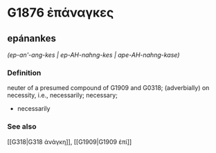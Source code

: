 # G1876 ἐπάναγκες

## epánankes

_(ep-an'-ang-kes | ep-AH-nahng-kes | ape-AH-nahng-kase)_

### Definition

neuter of a presumed compound of G1909 and G0318; (adverbially) on necessity, i.e., necessarily; necessary; 

- necessarily

### See also

[[G318|G318 ἀνάγκη]], [[G1909|G1909 ἐπί]]
